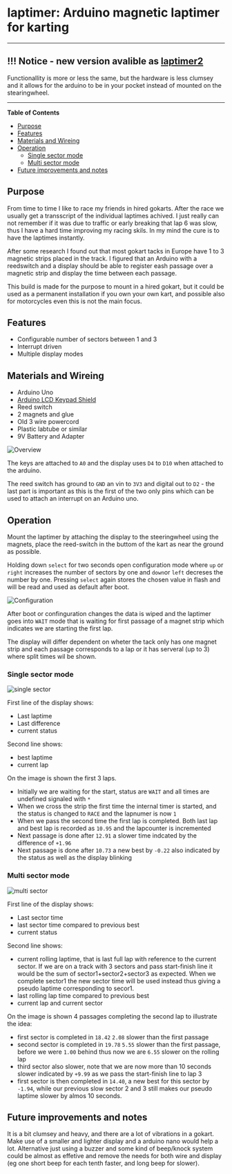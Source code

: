 # laptimer:  Arduino magnetic laptimer for karting
---
## !!! Notice - new version avalible as [laptimer2](https://github.com/SeniorWizard/laptimer2)

Functionallity is more or less the same, but the hardware is less clumsey and it allows for the arduino to be in your pocket instead of mounted on the stearingwheel.

---


**Table of Contents** 

- [Purpose](#purpose)
- [Features](#features)
- [Materials and Wireing](#materials-and-wireing)
- [Operation](#operation)
  - [Single sector mode](#single-sector-mode)
  - [Multi sector mode](#multi-sector-mode)
 - [Future improvements and notes](#future-improvements-and-notes)

## Purpose
From time to time I like to race my friends in hired gokarts. After the race we usually get a transscript of the individual laptimes achived. I just really can not remember if it was due to traffic or early breaking that lap 6 was slow, thus I have a hard time improving my racing skils. In my mind the cure is to have the laptimes instantly.

After some research I found out that most gokart tacks in Europe have 1 to 3 magnetic strips placed in the track. I figured that an Arduino with a reedswitch and a display should be able to register eash passage over a magnetic strip and display the time between each passage.

This build is made for the purpose to mount in a hired gokart, but it could be used as a permanent installation if you own your own kart, and possible also for motorcycles even this is not the main focus.

## Features
* Configurable number of sectors between 1 and 3
* Interrupt driven
* Multiple display modes

## Materials and Wireing
* Arduino Uno
* [Arduino LCD Keypad Shield](https://www.dfrobot.com/wiki/index.php?title=Arduino_LCD_KeyPad_Shield_(SKU:_DFR0009))
* Reed switch
* 2 magnets and glue
* Old 3 wire powercord
* Plastic labtube or similar
* 9V Battery and Adapter

![Overview](/laptimer_overview.jpg?raw=true)


The keys are attached to `A0` and the display uses `D4` to `D10` when attached to the arduino.

The reed switch has ground to `GND` an vin to `3V3` and digital out to `D2` - the last part is important as this is the first of the two only pins which can be used to attach an interrupt on an Arduino uno. 

## Operation

Mount the laptimer by attaching the display to the steeringwheel using the magnets, place the reed-switch in the buttom of the kart as near the ground as possible.

Holding down `select` for two seconds open configuration mode where `up` or `right` increases the number of sectors by one and `down`or `left` decreses the number by one. Pressing `select` again stores the chosen value in flash and will be read and used as default after boot.

![Configuration](/laptimer/laptimer_config.jpg?raw=true)

After boot or confinguration changes the data is wiped and the laptimer goes into `WAIT` mode that is waiting for first passage of a magnet strip which indicates we are starting the first lap.

The display will differ dependent on wheter the tack only has one magnet strip and each passage corresponds to a lap or it has serveral (up to 3) where split times wil be shown.

### Single sector mode
![single sector](https://github.com/SeniorWizard/laptimer/blob/master/laptimer_single_sector.jpg&raw=true)

First line of the display shows:
* Last laptime
* Last difference 
* current status

Second line shows:
* best laptime
* current lap

On the image is shown the first 3 laps.

* Initially we are waiting for the start, status are `WAIT` and all times are undefined signaled with `*`
* When we cross the strip the first time the internal timer is started, and the status is changed to `RACE` and the lapnumer is now `1`
* When we pass the second time the first lap is completed. Both last lap and best lap is recorded as `10.95` and the lapcounter is incremented
* Next passage is done after `12.91` a slower time indcated by the difference of `+1.96`
* Next passage is done after `10.73` a new best by `-0.22` also indicated by the status as well as the display blinking

### Multi sector mode
![multi sector](/laptimer_multi_sector.jpg)

First line of the display shows:
* Last sector time
* last sector time compared to previous best 
* current status

Second line shows:
* current rolling laptime, that is last full lap with reference to the current sector. If we are on a track with 3 sectors and pass start-finish line it would be the sum of sector1+sector2+sector3 as expected. When we complete sector1 the new sector time will be used instead thus giving a pseudo laptime corresponding to secor1.
* last rolling lap time compared to previous best 
* current lap and current sector

On the image is shown 4 passages completing the second lap to illustrate the idea:
* first sector is completed in `18.42` `2.08` slower than the first passage
* second sector is completed in `19.78` `5.55` slower than the first passage, before we were `1.00` behind thus now we are `6.55` slower on the rolling lap
* third sector also slower, note that we are now more than 10 seconds slower indicated by `+9.99` as we pass the start-finish line to lap 3
* first sector is then completed in `14.40`, a new best for this sector by `-1.94`, while our previous slow sector 2 and 3 still makes our pseudo laptime slower by almos 10 seconds.

## Future improvements and notes

It is a bit clumsey and heavy, and there are a lot of vibrations in a gokart. Make use of a smaller and lighter display and a arduino nano would help a lot. Alternative just using a buzzer and some kind of beep/knock system could be almost as effetive and remove the needs for both wire and display (eg one short beep for each tenth faster, and long beep for slower).

